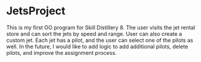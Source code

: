 # JetsProject

This is my first OO program for Skill Distillery 8. The user visits the jet rental store 
and can sort the jets by speed and range. User can also create a custom jet. Each jet has
a pilot, and the user can select one of the pilots as well. In the future, I would like to
add logic to add additional pilots, delete pilots, and improve the assignment process. 